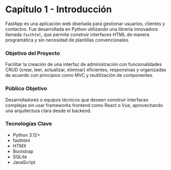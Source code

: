 # Capítulo 1 - Introducción

FastApp es una aplicación web diseñada para gestionar usuarios, clientes y contactos. Fue desarrollada en Python utilizando una librería innovadora llamada `fasthtml`, que permite construir interfaces HTML de manera programática y sin necesidad de plantillas convencionales.

### Objetivo del Proyecto

Facilitar la creación de una interfaz de administración con funcionalidades CRUD (crear, leer, actualizar, eliminar) eficientes, responsivas y organizadas de acuerdo con principios como MVC y reutilización de componentes.

### Público Objetivo

Desarrolladores o equipos técnicos que deseen construir interfaces complejas sin usar frameworks frontend como React o Vue, aprovechando una arquitectura clara desde el backend.

### Tecnologías Clave
- Python 3.12+
- fasthtml
- HTMX
- Bootstrap
- SQLite
- JavaScript
